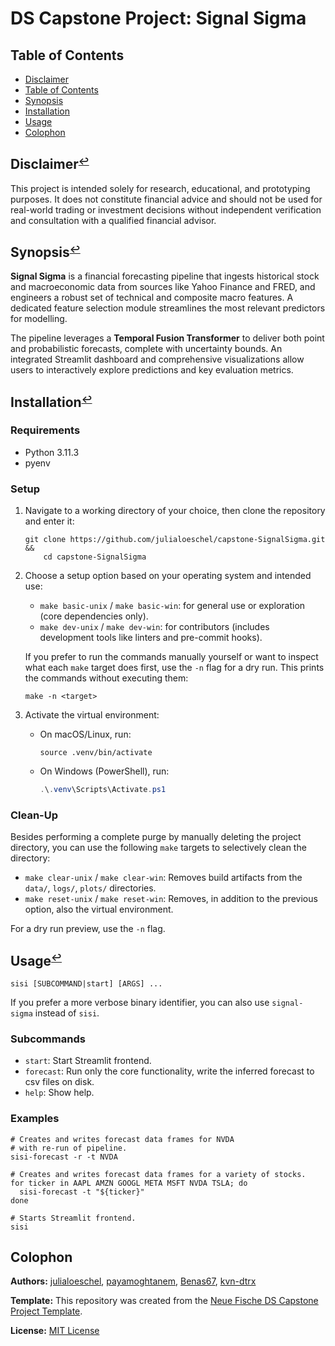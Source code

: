 # DS Capstone Project: Signal Sigma

## Table of Contents

- [Disclaimer](#disclaimer)
- [Table of Contents](#table-of-contents)
- [Synopsis](#synopsis)
- [Installation](#installation)
- [Usage](#usage)
- [Colophon](#colophon)

## <a name="disclaimer"></a>Disclaimer<small><sup>[↩](#table-of-contents)</sup></small>

This project is intended solely for research, educational, and prototyping purposes. It does not constitute financial advice and should not be used for real-world trading or investment decisions without independent verification and consultation with a qualified financial advisor.

## <a name="synopsis"></a>Synopsis<small><sup>[↩](#table-of-contents)</sup></small>

**Signal Sigma** is a financial forecasting pipeline that ingests historical stock and macroeconomic data from sources like Yahoo Finance and FRED, and engineers a robust set of technical and composite macro features. A dedicated feature selection module streamlines the most relevant predictors for modelling.

The pipeline leverages a **Temporal Fusion Transformer** to deliver both point and probabilistic forecasts, complete with uncertainty bounds. An integrated Streamlit dashboard and comprehensive visualizations allow users to interactively explore predictions and key evaluation metrics.

## <a name="installation"></a>Installation<small><sup>[↩](#table-of-contents)</sup></small>

### Requirements

- Python 3.11.3
- pyenv

### Setup

1. Navigate to a working directory of your choice, then clone the repository and enter it:

   ``` shell
   git clone https://github.com/julialoeschel/capstone-SignalSigma.git &&
       cd capstone-SignalSigma
   ```

2. Choose a setup option based on your operating system and intended use:

   - `make basic-unix` / `make basic-win`: for general use or exploration (core dependencies only).
   - `make dev-unix` / `make dev-win`: for contributors (includes development tools like linters and pre-commit hooks).

   If you prefer to run the commands manually yourself or want to inspect what each `make` target does first, use the `-n` flag for a dry run. This prints the commands without executing them:

   ``` shell
   make -n <target>
   ```

3. Activate the virtual environment:

   - On macOS/Linux, run:

     ```shell
     source .venv/bin/activate
     ```

   - On Windows (PowerShell), run:

     ``` powershell
     .\.venv\Scripts\Activate.ps1
     ```

### Clean-Up

Besides performing a complete purge by manually deleting the project directory, you can use the following `make` targets to selectively clean the directory:

- `make clear-unix` / `make clear-win`: Removes build artifacts from the `data/`, `logs/`, `plots/` directories.
- `make reset-unix` / `make reset-win`: Removes, in addition to the previous option, also the virtual environment.

For a dry run preview, use the `-n` flag.

## <a name="usage"></a>Usage<small><sup>[↩](#table-of-contents)</sup></small>

``` shell
sisi [SUBCOMMAND|start] [ARGS] ...
```

If you prefer a more verbose binary identifier, you can also use `signal-sigma` instead of `sisi`.

### Subcommands

- `start`: Start Streamlit frontend.
- `forecast`: Run only the core functionality, write the inferred forecast to csv files on disk.
- `help`: Show help.

### Examples

``` shell
# Creates and writes forecast data frames for NVDA
# with re-run of pipeline.
sisi-forecast -r -t NVDA

# Creates and writes forecast data frames for a variety of stocks.
for ticker in AAPL AMZN GOOGL META MSFT NVDA TSLA; do 
  sisi-forecast -t "${ticker}"
done

# Starts Streamlit frontend.
sisi 
```

## Colophon

**Authors:** [julialoeschel](https://github.com/julialoeschel), [payamoghtanem](https://github.com/payamoghtanem), [Benas67](https://github.com/Benas67), [kvn-dtrx](https://github.com/kvn-dtrx)

**Template:** This repository was created from the [Neue Fische DS Capstone Project Template](https://github.com/neuefische/ds-capstone-project-template).

**License:** [MIT License](licence.txt)
